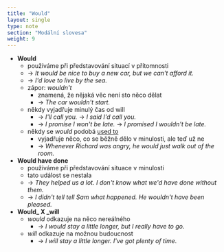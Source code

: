 ```yaml
---
title: "Would"
layout: single
type: note
section: "Modální slovesa"
weight: 9
---
```

- **Would**
    - používáme při představování situací v přítomnosti
    - -> _It would be nice to buy a new car, but we can't afford it._
    - -> _I'd love to live by the sea._
    - zápor: _wouldn't_
        - znamená, že nějaká věc není sto něco dělat
        - -> _The car wouldn't start._
    - někdy vyjadřuje minulý čas od will
        - -> _I'll call you._ -> _I said I'd call you._
        - -> _I promise I won't be late._ -> _I promised I wouldn't be late._
    - někdy se _would_ podobá [used to](/notes/research/english/used-to)
        - vyjadřuje něco, co se běžně dělo v minulosti, ale teď už ne
        - -> _Whenever Richard was angry, he would just walk out of the room._
- **Would have done**
    - používáme při představování situace v minulosti
    - tato událost se nestala
    - -> _They helped us a lot. I don't know what we'd have done without them._
    - -> _I didn't tell tell Sam what happened. He wouldn't have been pleased._
- **Would_ X _will**
    - _would_ odkazuje na něco nereálného
        - -> _I would stay a little longer, but I really have to go._
    - _will_ odkazuje na možnou budoucnost
        - -> _I will stay a little longer. I've got plenty of time._